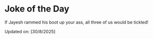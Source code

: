# Joke of the Day

<!-- #joke -->
If Jayesh rammed his boot up your ass, all three of us would be tickled!

Updated on: [30/8/2025]
<!-- #jokeEnd -->